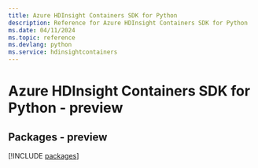 ```yaml
---
title: Azure HDInsight Containers SDK for Python
description: Reference for Azure HDInsight Containers SDK for Python
ms.date: 04/11/2024
ms.topic: reference
ms.devlang: python
ms.service: hdinsightcontainers
---
```

# Azure HDInsight Containers SDK for Python - preview
## Packages - preview
[!INCLUDE [packages](hdinsight-containers-index.md)]